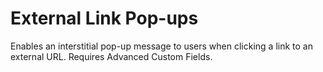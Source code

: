 # External Link Pop-ups

Enables an interstitial pop-up message to users when clicking a link to an external URL. Requires Advanced Custom Fields.
